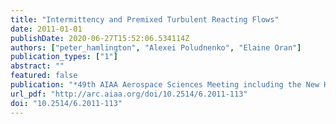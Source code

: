 ```yaml
---
title: "Intermittency and Premixed Turbulent Reacting Flows"
date: 2011-01-01
publishDate: 2020-06-27T15:52:06.534114Z
authors: ["peter_hamlington", "Alexei Poludnenko", "Elaine Oran"]
publication_types: ["1"]
abstract: ""
featured: false
publication: "*49th AIAA Aerospace Sciences Meeting including the New Horizons Forum and Aerospace Exposition*"
url_pdf: "http://arc.aiaa.org/doi/10.2514/6.2011-113"
doi: "10.2514/6.2011-113"
---
```


